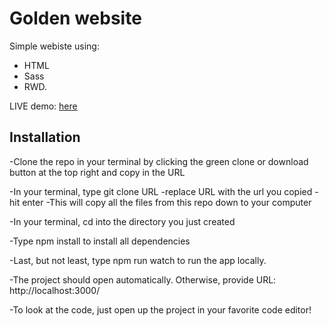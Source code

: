 # Golden website

Simple webiste using: 
* HTML
* Sass
* RWD.

LIVE demo: [here](https://henks20.github.io/golden-website/)

## Installation

-Clone the repo in your terminal by clicking the green clone or download button at the top right and copy in the URL

-In your terminal, type git clone URL
    -replace URL with the url you copied
    -hit enter
-This will copy all the files from this repo down to your computer

-In your terminal, cd into the directory you just created

-Type npm install to install all dependencies

-Last, but not least, type npm run watch to run the app locally.

-The project should open automatically. Otherwise, provide URL: http://localhost:3000/

-To look at the code, just open up the project in your favorite code editor!

